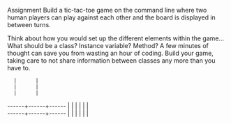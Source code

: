 Assignment
Build a tic-tac-toe game on the command line where two human players can play against each other and the board is displayed in between turns.

Think about how you would set up the different elements within the game… What should be a class? Instance variable? Method? A few minutes of thought can save you from wasting an hour of coding.
Build your game, taking care to not share information between classes any more than you have to.


      |      |
      |      |
      |      |
------+------+------
      |      |
      |      |
      |      |      
------+------+------
      |      |
      |      |
      |      |